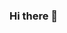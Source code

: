 ### Hi there 👋

<!--
**TulioSergio/TulioSergio** is a ✨ _special_ ✨ repository because its `README.md` (this file) appears on your GitHub profile.

Sou Túlio Sergio, tenho 22 anos sou Aluno do curso de Analise e Desenvolvimento de Sistemas no IFPB-Campus Cajazeiras.

- 🔭 Ainda não trabalho em nenhuma aréa da TI.
- 🌱 Estou aprendendo a mexer com Redes de Internet além de trabalhar com repostiorios colaborativos em GIT.

